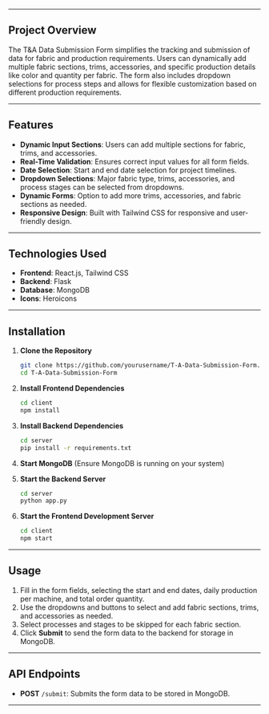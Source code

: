 

---

## Project Overview

The T&A Data Submission Form simplifies the tracking and submission of data for fabric and production requirements. Users can dynamically add multiple fabric sections, trims, accessories, and specific production details like color and quantity per fabric. The form also includes dropdown selections for process steps and allows for flexible customization based on different production requirements.

---

## Features

- **Dynamic Input Sections**: Users can add multiple sections for fabric, trims, and accessories.
- **Real-Time Validation**: Ensures correct input values for all form fields.
- **Date Selection**: Start and end date selection for project timelines.
- **Dropdown Selections**: Major fabric type, trims, accessories, and process stages can be selected from dropdowns.
- **Dynamic Forms**: Option to add more trims, accessories, and fabric sections as needed.
- **Responsive Design**: Built with Tailwind CSS for responsive and user-friendly design.

---

## Technologies Used

- **Frontend**: React.js, Tailwind CSS
- **Backend**: Flask
- **Database**: MongoDB
- **Icons**: Heroicons

---

## Installation

1. **Clone the Repository**
   ```bash
   git clone https://github.com/yourusername/T-A-Data-Submission-Form.git
   cd T-A-Data-Submission-Form
   ```

2. **Install Frontend Dependencies**
   ```bash
   cd client
   npm install
   ```

3. **Install Backend Dependencies**
   ```bash
   cd server
   pip install -r requirements.txt
   ```

4. **Start MongoDB** (Ensure MongoDB is running on your system)

5. **Start the Backend Server**
   ```bash
   cd server
   python app.py
   ```

6. **Start the Frontend Development Server**
   ```bash
   cd client
   npm start
   ```

---

## Usage

1. Fill in the form fields, selecting the start and end dates, daily production per machine, and total order quantity.
2. Use the dropdowns and buttons to select and add fabric sections, trims, and accessories as needed.
3. Select processes and stages to be skipped for each fabric section.
4. Click **Submit** to send the form data to the backend for storage in MongoDB.

---

## API Endpoints

- **POST** `/submit`: Submits the form data to be stored in MongoDB.

---
